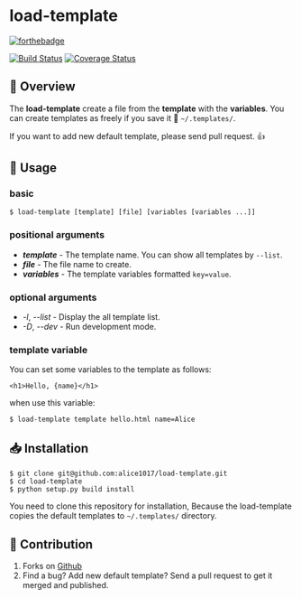 # load-template

[![forthebadge](http://forthebadge.com/images/badges/made-with-python.svg)](http://forthebadge.com)

[![Build Status](https://travis-ci.org/alice1017/load-template.svg?branch=master)](https://travis-ci.org/alice1017/load-template)
[![Coverage Status](https://coveralls.io/repos/github/alice1017/load-template/badge.svg)](https://coveralls.io/github/alice1017/load-template)

## :page_facing_up: Overview

The **load-template** create a file from the **template** with the **variables**.
You can create templates as freely if you save it :open_file_folder: `~/.templates/`.

If you want to add new default template, please send pull request. :+1:

## :wrench: Usage

### basic

```
$ load-template [template] [file] [variables [variables ...]]
```

### positional arguments

* ***template*** - The template name. You can show all templates by `--list`.
* ***file*** - The file name to create.
* ***variables*** - The template variables formatted `key=value`.

### optional arguments

* *-l*, *--list* - Display the all template list.
* *-D*, *--dev* - Run development mode.

### template variable

You can set some variables to the template as follows:

```
<h1>Hello, {name}</h1>
```

when use this variable:

```
$ load-template template hello.html name=Alice
```

## :inbox_tray: Installation

```
$ git clone git@github.com:alice1017/load-template.git
$ cd load-template
$ python setup.py build install
```

You need to clone this repository for installation, Because the
load-template copies the default templates to `~/.templates/` directory.

## :eyes: Contribution

1. Forks on [Github](https://github.com/alice1017/load-template)
2. Find a bug? Add new default template? Send a pull request to get it merged and published.
